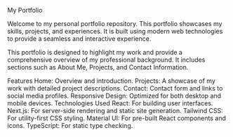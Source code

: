 My Portfolio

Welcome to my personal portfolio repository. This portfolio showcases my skills, projects, and experiences. It is built using modern web technologies to provide a seamless and interactive experience.

This portfolio is designed to highlight my work and provide a comprehensive overview of my professional background. It includes sections such as About Me, Projects, and Contact Information.

Features
Home: Overview and introduction.
Projects: A showcase of my work with detailed project descriptions.
Contact: Contact form and links to social media profiles.
Responsive Design: Optimized for both desktop and mobile devices.
Technologies Used
React: For building user interfaces.
Next.js: For server-side rendering and static site generation.
Tailwind CSS: For utility-first CSS styling.
Material UI: For pre-built React components and icons.
TypeScript: For static type checking.
